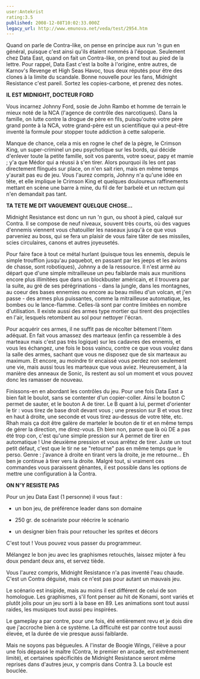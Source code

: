 ```yaml
---
user:Antekrist
rating:3.5
published: 2008-12-08T10:02:33.000Z
legacy_url: http://www.emunova.net/veda/test/2954.htm
---
```

Quand on parle de Contra-like, on pense en principe aux run 'n gun en général, puisque c'est ainsi qu'ils étaient nommés à l'époque. Seulement chez Data East, quand on fait un Contra-like, on prend tout au pied de la lettre. Pour rappel, Data East c'est la boîte à l'origine, entre autres, de Karnov's Revenge et High Seas Havoc, tous deux réputés pour être des clones à la limite du scandale. Bonne nouvelle pour les fans, Midnight Resistance c'est pareil. Sortez les copies-carbone, et prenez des notes.  

  

**IL EST MIDNIGHT, DOCTEUR FORD**  

Vous incarnez Johnny Ford, sosie de John Rambo et homme de terrain le mieux noté de la NCA (l'agence de contrôle des narcotiques). Dans la famille, on lutte contre la drogue de père en fils, puisqu'outre votre père grand ponte à la NCA, votre grand-père est un scientifique qui a peut-être inventé la formule pour stopper toute addiction à cette saloperie.  

Manque de chance, cela a mis en rogne le chef de la pègre, le Crimson King, un super-criminel un peu psychotique sur les bords, qui décide d'enlever toute la petite famille, soit vos parents, votre soeur, papy et mamie ; y'a que Médor qui a réussi à s'en tirer. Alors pourquoi ils les ont pas directement flingués sur place, on n'en sait rien, mais en même temps y'aurait pas eu de jeu. Vous l'aurez compris, Johnny n'a qu'une idée en tête, et elle implique le Crimson King et quelques douloureux raffinements mettant en scène une barre à mine, du fil de fer barbelé et un rectum qui n'en demandait pas tant.  

  

**TA TETE ME DIT VAGUEMENT QUELQUE CHOSE...**  

Midnight Resistance est donc un run 'n gun, ou shoot à pied, calqué sur Contra. Il se compose de neuf niveaux, souvent très courts, où des vagues d'ennemis viennent vous chatouiller les naseaux jusqu'à ce que vous parveniez au boss, qui se fera un plaisir de vous faire tâter de ses missiles, scies circulaires, canons et autres joyeusetés.  

Pour faire face à tout ce métal hurlant (puisque tous les ennemis, depuis le simple trouffion jusqu'au paquebot, en passant par les jeeps et les avions de chasse, sont robotiques), Johnny a de la ressource. Il n'est armé au départ que d'une simple mitrailleuse un peu faiblarde mais aux munitions encore plus illimitées que dans un blockbuster américain, et il trouvera par la suite, au gré de ses pérégrinations - dans la jungle, dans les montagnes, au coeur des bases ennemies ou encore au beau milieu d'un volcan, et j'en passe - des armes plus puissantes, comme la mitrailleuse automatique, les bombes ou le lance-flamme. Celles-là sont par contre limitées en nombre d'utilisation. Il existe aussi des armes type mortier qui tirent des projectiles en l'air, lesquels retombent au sol pour nettoyer l'écran.  

Pour acquérir ces armes, il ne suffit pas de récolter bêtement l'item adéquat. En fait vous amassez des marteaux (enfin ça ressemble à des marteaux mais c'est pas très logique) sur les cadavres des ennemis, et vous les échangez, une fois le boss vaincu, contre ce que vous voulez dans la salle des armes, sachant que vous ne disposez que de six marteaux au maximum. Et encore, au moindre tir encaissé vous perdez non seulement une vie, mais aussi tous les marteaux que vous aviez. Heureusement, à la manière des anneaux de Sonic, ils restent au sol un moment et vous pouvez donc les ramasser de nouveau.  

Finissons-en en abordant les contrôles du jeu. Pour une fois Data East a bien fait le boulot, sans se contenter d'un copier-coller. Ainsi le bouton C permet de sauter, et le bouton A de tirer. Le B quant à lui, permet d'orienter le tir : vous tirez de base droit devant vous ; une pression sur B et vous tirez en haut à droite, une seconde et vous tirez au-dessus de votre tête, etc. Rhah mais ça doit être galère de marteler le bouton de tir et en même temps de gérer la direction, me direz-vous. Eh bien non, parce que là où DE a pas été trop con, c'est qu'une simple pression sur A permet de tirer en automatique ! Une deuxième pression et vous arrêtez de tirer. Juste un tout petit défaut, c'est que le tir ne se "retourne" pas en même temps que le perso. Genre : j'avance à droite en tirant vers la droite, je me retourne... Eh ben je continue à tirer vers la droite. Malgré tout, si vraiment ces commandes vous paraissent gênantes, il est possible dans les options de mettre une configuration à la Contra.  

  

**ON N'Y RESISTE PAS**  

Pour un jeu Data East (1 personne) il vous faut :   

- un bon jeu, de préférence leader dans son domaine  

- 250 gr. de scénariste pour réécrire le scénario  

- un designer bien frais pour retoucher les sprites et décors  

C'est tout ! Vous pouvez vous passer du programmeur.  

Mélangez le bon jeu avec les graphismes retouchés, laissez mijoter à feu doux pendant deux ans, et servez tiède.  

Vous l'aurez compris, Midnight Resistance n'a pas inventé l'eau chaude. C'est un Contra déguisé, mais ce n'est pas pour autant un mauvais jeu.  

Le scénario est insipide, mais au moins il est différent de celui de son homologue. Les graphismes, s'il font penser au hit de Konami, sont variés et plutôt jolis pour un jeu sorti à la base en 89\. Les animations sont tout aussi raides, les musiques tout aussi peu inspirées.  

Le gameplay a par contre, pour une fois, été entièrement revu et je dois dire que j'accroche bien à ce système. La difficulté est par contre tout aussi élevée, et la durée de vie presque aussi faiblarde.  

Mais ne soyons pas bégueules. A l'instar de Boogie Wings, l'élève a pour une fois dépassé le maître (Contra, le premier en arcade, est extrêmement limité), et certaines spécificités de Midnight Resistance seront même reprises dans d'autres jeux, y compris dans Contra 3\. La boucle est bouclée.
